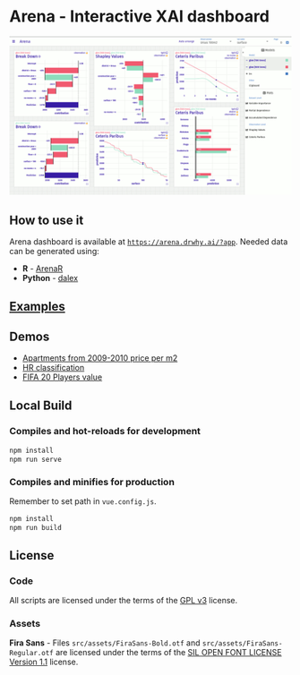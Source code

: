 # Arena - Interactive XAI dashboard

[![](docs/animated_images.gif)](https://arena.drwhy.ai)

## How to use it

Arena dashboard is available at [`https://arena.drwhy.ai/?app`](https://arena.drwhy.ai/?app). Needed data can be generated using:

* **R** - [ArenaR](https://github.com/ModelOriented/ArenaR)
* **Python** - [dalex](https://python.drwhy.ai)

## [Examples](https://arena.drwhy.ai/docs/guide/first-datasource)

## Demos
* [Apartments from 2009-2010 price per m2](https://arena.drwhy.ai/?demo=0)  
* [HR classification](https://arena.drwhy.ai/?demo=2)  
* [FIFA 20 Players value](https://arena.drwhy.ai/?demo=1)  

## Local Build

### Compiles and hot-reloads for development
```
npm install
npm run serve
```

### Compiles and minifies for production
Remember to set path in `vue.config.js`.
```
npm install
npm run build
```

## License

### Code
All scripts are licensed under the terms of the [GPL v3](LICENSE) license.

### Assets
**Fira Sans** - Files `src/assets/FiraSans-Bold.otf` and `src/assets/FiraSans-Regular.otf` are licensed under the terms of the [SIL OPEN FONT LICENSE Version 1.1](<src/assets/SIL Open Font License.txt>) license.
